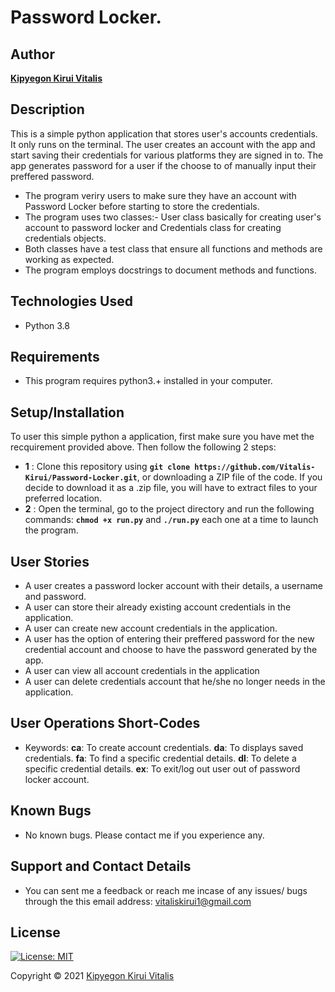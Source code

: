 # Password Locker.

## Author

[**Kipyegon Kirui Vitalis**](https://github.com/Vitalis-Kirui)

## Description
This is a simple python application that stores user's accounts credentials. It only runs on the terminal. The user creates an account with the app and start saving their credentials for various platforms they are signed in to. The app generates password for a user if the choose to of manually input their preffered password.

* The program veriry users to make sure they have an account with Password Locker before starting to store the credentials.
* The program uses two classes:- User class basically for creating user's account to password locker and Credentials class for creating credentials objects.
* Both classes have a test class that ensure all functions and methods are working as expected.
* The program employs docstrings to document methods and functions.


## Technologies Used

* Python 3.8

## Requirements

* This program requires python3.+ installed in your computer.

## Setup/Installation

To user this simple python a application, first make sure you have met the recquirement provided above.
Then follow the following 2 steps:
* **1** : Clone this repository using **`git clone https://github.com/Vitalis-Kirui/Password-Locker.git`**, or downloading a ZIP file of the code. If you decide  to download it as a .zip file, you will have to extract files to your preferred location.
* **2** : Open the terminal, go to the project directory and run the following commands: **`chmod +x run.py`** and **`./run.py`** each one at a time to launch the program.

## User Stories

* A user creates a password locker account with their details, a username and password.
* A user can store their already existing account credentials in the application.
* A user can create new account credentials in the application.
* A user has the option of entering their preffered password for the new credential account and choose to have the password generated by the app.
* A user can view all account credentials in the application
* A user can delete credentials account that he/she no longer needs in the application.

## User Operations Short-Codes

* Keywords:
    **ca**: To create account credentials.
    **da**: To displays saved credentials.
    **fa**: To find a specific credential details.
    **dl**: To delete a specific credential details.
    **ex**: To exit/log out user out of password locker account.

## Known Bugs

* No known bugs. Please contact me if you experience any.

## Support and Contact Details

* You can sent me a feedback or reach me incase of any issues/ bugs through the this email address:
 vitaliskirui1@gmail.com

## License

[![License: MIT](https://img.shields.io/badge/License-MIT-yellow.svg)](LICENSE)

Copyright © 2021  [Kipyegon Kirui Vitalis](https://github.com/Vitalis-Kirui)